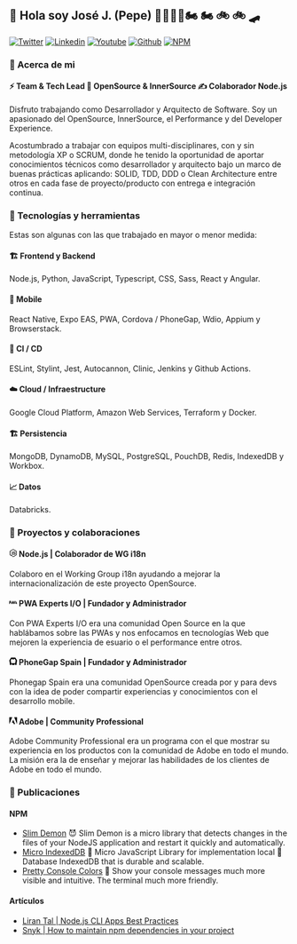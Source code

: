 ## 👋 Hola soy José J. (Pepe) 👨🏻‍💻🔬🏍 🏍️ 🚲 🚲 🛹

[![Twitter](https://img.shields.io/website?url=https%3A%2F%2Fx.com%2FJoseJ_PR&down_message=%20%20&style=flat-square&logo=x&label=JoseJ_PR&labelColor=%23000000&color=%23000000)](https://www.linkedin.com/in/josejpr/)
[![Linkedin](https://img.shields.io/website?url=https%3A%2F%2Fwww.linkedin.com%2Fin%2Fjosejpr&down_message=%20%20&style=flat-square&logo=linkedin&label=JoseJPR&labelColor=%230A66C2&color=%230A66C2)](https://www.linkedin.com/in/josejpr/)
[![Youtube](https://img.shields.io/website?url=https%3A%2F%2Fyoutube.com%2F%40JoseJPR&up_message=%20&down_message=%20%20&style=flat-square&logo=youtube&label=JoseJPR&labelColor=%23FF0000&color=%23FF0000)](https://www.youtube.com/@JoseJPR/)
[![Github](https://img.shields.io/website?url=https%3A%2F%2Fgithub.com%2FJoseJPR&up_message=%20&down_message=%20%20&style=flat-square&logo=github&label=JoseJPR&labelColor=%23181717&color=%23181717)](https://github.com/JoseJPR/)
[![NPM](https://img.shields.io/website?url=https%3A%2F%2Fwww.npmjs.com%2F~josejpr&up_message=%20&up_color=%23CB3837&style=flat-square&logo=npm&label=josejpr&labelColor=%23CB3837&color=%23CB3837)](https://www.npmjs.com/~josejpr)

### 📝 Acerca de mi

#### ⚡️ Team & Tech Lead 🥑 OpenSource & InnerSource ✍️ Colaborador Node.js

Disfruto trabajando como Desarrollador y Arquitecto de Software. Soy un apasionado del OpenSource, InnerSource, el Performance y del Developer Experience.

Acostumbrado a trabajar con equipos multi-disciplinares, con y sin metodología XP o SCRUM, donde he tenido la oportunidad de aportar conocimientos técnicos como desarrollador y arquitecto bajo un marco de buenas prácticas aplicando: SOLID, TDD, DDD o Clean Architecture entre otros en cada fase de proyecto/producto con entrega e integración continua.

### 🔧 Tecnologías y herramientas

Estas son algunas con las que trabajado en mayor o menor medida:

#### 🏗️ Frontend y Backend
Node.js, Python, JavaScript, Typescript, CSS, Sass, React y Angular.
#### 📱 Mobile
React Native, Expo EAS, PWA, Cordova / PhoneGap, Wdio, Appium y Browserstack.
#### 🐛 CI / CD
ESLint, Stylint, Jest, Autocannon, Clinic, Jenkins y Github Actions.
#### ☁️ Cloud / Infraestructure
Google Cloud Platform, Amazon Web Services, Terraform y Docker.
#### 🏗️ Persistencia
MongoDB, DynamoDB, MySQL, PostgreSQL, PouchDB, Redis, IndexedDB y Workbox.
#### 📈 Datos
Databricks.

### 📝 Proyectos y colaboraciones

#### <img src="nodejs.svg" alt="PWA Experts" width="14"/> Node.js | Colaborador de WG i18n
Colaboro en el Working Group i18n ayudando a mejorar la internacionalización de este proyecto OpenSource.

#### <img src="pwa.svg" alt="PWA Experts" width="14"/> PWA Experts I/O | Fundador y Administrador
Con PWA Experts I/O era una comunidad Open Source en la que hablábamos sobre las PWAs y nos enfocamos en tecnologías Web que mejoren la experiencia de esuario o el performance entre otros.

#### <img src="cordova.svg" alt="Apache Cordova" width="14"/> PhoneGap Spain | Fundador y Administrador
Phonegap Spain era una comunidad OpenSource creada por y para devs con la idea de poder compartir experiencias y conocimientos con el desarrollo mobile.

#### <img src="adobe.svg" alt="Apache Cordova" width="14"/> Adobe | Community Professional
Adobe Community Professional era un programa con el que mostrar su experiencia en los productos con la comunidad de Adobe en todo el mundo. La misión era la de enseñar y mejorar las habilidades de los clientes de Adobe en todo el mundo.

### 📝 Publicaciones

#### NPM
* [Slim Demon](...) 😈 Slim Demon is a micro library that detects changes in the files of your NodeJS application and restart it quickly and automatically.
* [Micro IndexedDB](...) 💎 Micro JavaScript Library for implementation local 💾 Database IndexedDB that is durable and scalable.
* [Pretty Console Colors](...) 🌈 Show your console messages much more visible and intuitive. The terminal much more friendly.

#### Artículos
* [Liran Tal | Node.js CLI Apps Best Practices](https://github.com/lirantal/nodejs-cli-apps-best-practices)
* [Snyk | How to maintain npm dependencies in your project](https://snyk.io/blog/how-to-maintain-npm-dependencies-in-your-project/)
